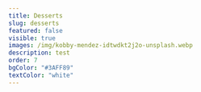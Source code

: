 ```yaml
---
title: Desserts
slug: desserts
featured: false
visible: true
images: /img/kobby-mendez-idtwdkt2j2o-unsplash.webp
description: test
order: 7
bgColor: "#3AFF89"
textColor: "white"
---
```

